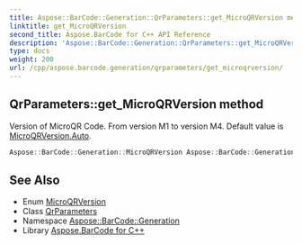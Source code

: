 ```yaml
---
title: Aspose::BarCode::Generation::QrParameters::get_MicroQRVersion method
linktitle: get_MicroQRVersion
second_title: Aspose.BarCode for C++ API Reference
description: 'Aspose::BarCode::Generation::QrParameters::get_MicroQRVersion method. Version of MicroQR Code. From version M1 to version M4. Default value is MicroQRVersion.Auto in C++.'
type: docs
weight: 200
url: /cpp/aspose.barcode.generation/qrparameters/get_microqrversion/
---
```

## QrParameters::get_MicroQRVersion method


Version of MicroQR Code. From version M1 to version M4. Default value is [MicroQRVersion.Auto](../../microqrversion/).

```cpp
Aspose::BarCode::Generation::MicroQRVersion Aspose::BarCode::Generation::QrParameters::get_MicroQRVersion() const
```

## See Also

* Enum [MicroQRVersion](../../microqrversion/)
* Class [QrParameters](../)
* Namespace [Aspose::BarCode::Generation](../../)
* Library [Aspose.BarCode for C++](../../../)
